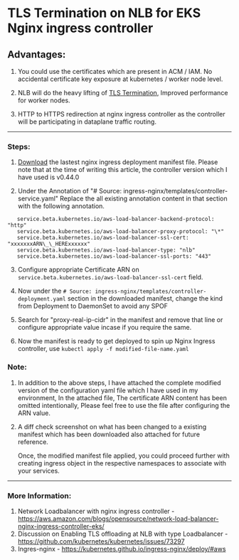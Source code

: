 # TLS Termination on NLB for EKS Nginx ingress controller

## Advantages:

1. You could use the certificates which are present in ACM / IAM. No accidental certificate key exposure at kubernetes / worker node level.

2. NLB will do the heavy lifting of [TLS Termination](https://aws.amazon.com/blogs/aws/new-tls-termination-for-network-load-balancers/
), Improved performance for worker nodes.

3. HTTP to HTTPS redirection at nginx ingress controller as the controller will be participating in dataplane traffic routing.

---
### Steps:

1. [Download](https://raw.githubusercontent.com/kubernetes/ingress-nginx/controller-v0.44.0/deploy/static/provider/aws/deploy-tls-termination.yaml) the lastest nginx ingress deployment manifest file. Please note that at the time of writing this article, the controller version which I have used is v0.44.0


2. Under the Annotation of "# Source: ingress-nginx/templates/controller-service.yaml" Replace the all existing annotation content in that section with the following annotation.
```
   service.beta.kubernetes.io/aws-load-balancer-backend-protocol: "http"
   service.beta.kubernetes.io/aws-load-balancer-proxy-protocol: "\*"
   service.beta.kubernetes.io/aws-load-balancer-ssl-cert: "xxxxxxxARN\_\_HERExxxxxx"
   service.beta.kubernetes.io/aws-load-balancer-type: "nlb"
   service.beta.kubernetes.io/aws-load-balancer-ssl-ports: "443"
```
3. Configure appropriate Certificate ARN on  ```service.beta.kubernetes.io/aws-load-balancer-ssl-cert``` field.

4. Now under the ```# Source: ingress-nginx/templates/controller-deployment.yaml``` section in the downloaded manifest, change the kind from Deployment to DaemonSet to avoid any SPOF

5. Search for "proxy-real-ip-cidr" in the manifest and remove that line or configure appropriate value incase if you require the same.

6. Now the manifest is ready to get deployed to spin up Nginx Ingress controller, use ```kubectl apply -f modified-file-name.yaml ```

### Note:

1. In addition to the above steps, I have attached the complete modified version of the configuration yaml file which I have used in my environment, In the attached file, The certificate ARN content has been omitted intentionally, Please feel free to use the file after configuring the ARN value.

2. A diff check screenshot on what has been changed to a existing manifest which has been downloaded also attached for future reference.

    Once, the modified manifest file applied, you could proceed further with creating ingress object in the respective namespaces to associate with your services.

---
### More Information:

1. Network Loadbalancer with nginx ingress controller - https://aws.amazon.com/blogs/opensource/network-load-balancer-nginx-ingress-controller-eks/
2. Discussion on Enabling TLS offloading at NLB with type Loadbalancer - https://github.com/kubernetes/kubernetes/issues/73297
3. Ingres-nginx - https://kubernetes.github.io/ingress-nginx/deploy/#aws
